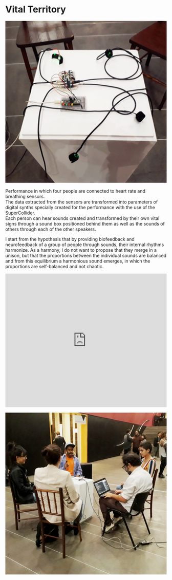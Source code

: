 # Vital Territory

![image](./images/tv-00.jpg "MOLA - study group and follow-up artists July 5th, 2018" )

Performance in which four people are connected to heart rate and breathing sensors.  
The data extracted from the sensors are transformed into parameters of digital synths specially created for the performance with the use of the SuperCollider.  
Each person can hear sounds created and transformed by their own vital signs through a sound box positioned behind them as well as the sounds of others through each of the other speakers.

I start from the hypothesis that by providing biofeedback and neurofeedback of a group of people through sounds, their internal rhythms harmonize. As a harmony, I do not want to propose that they merge in a unison, but that the proportions between the individual sounds are balanced and from this equilibrium a harmonious sound emerges, in which the proportions are self-balanced and not chaotic.

<iframe style="width:100%;height:416px" src="https://www.youtube.com/embed/Ch0wnhBQ-N8?rel=0&amp;showinfo=0" frameborder="0" allow="accelerometer; autoplay; encrypted-media; gyroscope; picture-in-picture" allowfullscreen></iframe>

![image](./images/tv-01.jpg "MOLA - study group and follow-up artists July 5th, 2018" )
